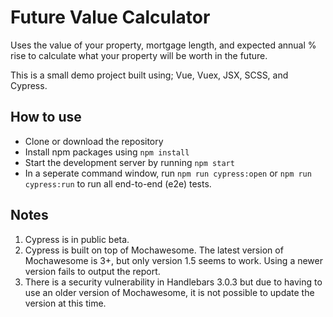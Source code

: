 # Future Value Calculator
Uses the value of your property, mortgage length, and expected annual % rise to calculate what your property will be worth in the future.

This is a small demo project built using; Vue, Vuex, JSX, SCSS, and Cypress.

## How to use
* Clone or download the repository
* Install npm packages using `npm install`
* Start the development server by running `npm start`
* In a seperate command window, run `npm run cypress:open` or `npm run cypress:run` to run all end-to-end (e2e) tests.

## Notes
1. Cypress is in public beta.
2. Cypress is built on top of Mochawesome.  The latest version of Mochawesome is 3+, but only version 1.5 seems to work.  Using a newer version fails to output the report.
3. There is a security vulnerability in Handlebars 3.0.3 but due to having to use an older version of Mochawesome, it is not possible to update the version at this time.

